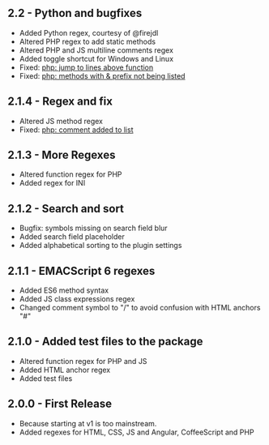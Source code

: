 ## 2.2 - Python and bugfixes
* Added Python regex, courtesy of @firejdl
* Altered PHP regex to add static methods
* Altered PHP and JS multiline comments regex
* Added toggle shortcut for Windows and Linux
* Fixed: [php: jump to lines above function](https://github.com/7ute/symbols-list/issues/8)
* Fixed: [php: methods with & prefix not being listed](https://github.com/7ute/symbols-list/issues/9)

## 2.1.4 - Regex and fix
* Altered JS method regex
* Fixed: [php: comment added to list](https://github.com/7ute/symbols-list/issues/7)

## 2.1.3 - More Regexes
* Altered function regex for PHP
* Added regex for INI

## 2.1.2 - Search and sort
* Bugfix: symbols missing on search field blur
* Added search field placeholder
* Added alphabetical sorting to the plugin settings

## 2.1.1 - EMACScript 6 regexes
* Added ES6 method syntax
* Added JS class expressions regex
* Changed comment symbol to "/" to avoid confusion with HTML anchors "#"

## 2.1.0 - Added test files to the package
* Altered function regex for PHP and JS
* Added HTML anchor regex
* Added test files

## 2.0.0 - First Release
* Because starting at v1 is too mainstream.
* Added regexes for HTML, CSS, JS and Angular, CoffeeScript and PHP
